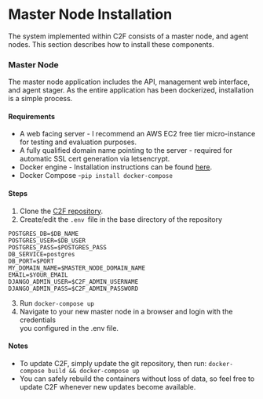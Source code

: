 # Master Node Installation

The system implemented within C2F consists of a master node, and agent nodes. This section describes how to install these components. 

### Master Node

The master node application includes the API, management web interface, and agent stager. As the entire application has been dockerized, installation is a simple process.   

#### Requirements

* A web facing server - I recommend an AWS EC2 free tier micro-instance for testing and evaluation purposes.
* A fully qualified domain name pointing to the server - required for automatic SSL cert generation via letsencrypt.
* Docker engine - Installation instructions can be found [here](https://docs.docker.com/install/). [ ](https://docs.docker.com/install/)       
* Docker Compose -`pip install docker-compose`

#### Steps

1. Clone the [C2F repository](https://github.com/Cgboal/C2-Framework).
2. Create/edit the `.env `file in the base directory of the repository

```text
POSTGRES_DB=$DB_NAME
POSTGRES_USER=$DB_USER
POSTGRES_PASS=$POSTGRES_PASS
DB_SERVICE=postgres
DB_PORT=$PORT
MY_DOMAIN_NAME=$MASTER_NODE_DOMAIN_NAME
EMAIL=$YOUR_EMAIL
DJANGO_ADMIN_USER=$C2F_ADMIN_USERNAME
DJANGO_ADMIN_PASS=$C2F_ADMIN_PASSWORD
```

   3. Run `docker-compose up`  
   4. Navigate to your new master node in a browser and login with the credentials  
       you configured in the .env file.

#### Notes

* To update C2F, simply update the git repository, then run:  `docker-compose build && docker-compose up`
* You can safely rebuild the containers without loss of data, so feel free to update C2F whenever new updates become available.

### 







`  
`









